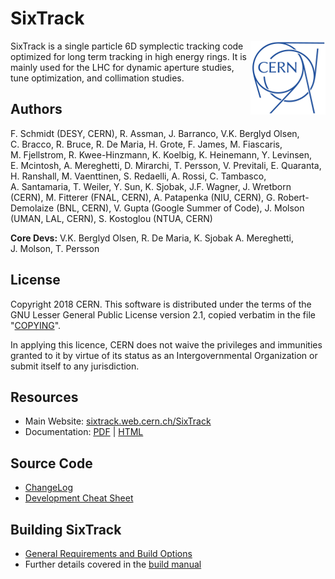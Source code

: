 # SixTrack

<img src="CERN-logo.png" align="right">

SixTrack is a single particle 6D symplectic tracking code optimized for long term tracking in high energy rings.
It is mainly used for the LHC for dynamic aperture studies, tune optimization, and collimation studies.

## Authors

F.&nbsp;Schmidt (DESY, CERN),
R.&nbsp;Assman,
J.&nbsp;Barranco,
V.K.&nbsp;Berglyd&nbsp;Olsen,
C.&nbsp;Bracco,
R.&nbsp;Bruce,
R.&nbsp;De&nbsp;Maria,
H.&nbsp;Grote,
F.&nbsp;James,
M.&nbsp;Fiascaris,
M.&nbsp;Fjellstrom,
R.&nbsp;Kwee-Hinzmann,
K.&nbsp;Koelbig,
K.&nbsp;Heinemann,
Y.&nbsp;Levinsen,
E.&nbsp;Mcintosh,
A.&nbsp;Mereghetti,
D.&nbsp;Mirarchi,
T.&nbsp;Persson,
V.&nbsp;Previtali,
E.&nbsp;Quaranta,
H.&nbsp;Ranshall,
M.&nbsp;Vaenttinen,
S.&nbsp;Redaelli,
A.&nbsp;Rossi,
C.&nbsp;Tambasco,
A.&nbsp;Santamaria,
T.&nbsp;Weiler,
Y.&nbsp;Sun,
K.&nbsp;Sjobak,
J.F.&nbsp;Wagner,
J.&nbsp;Wretborn  (CERN),
M.&nbsp;Fitterer (FNAL, CERN),
A.&nbsp;Patapenka (NIU, CERN),
G.&nbsp;Robert-Demolaize (BNL, CERN),
V.&nbsp;Gupta (Google Summer of Code),
J.&nbsp;Molson (UMAN, LAL, CERN),
S.&nbsp;Kostoglou (NTUA, CERN)

**Core Devs:**
V.K.&nbsp;Berglyd&nbsp;Olsen,
R.&nbsp;De&nbsp;Maria,
K.&nbsp;Sjobak
A.&nbsp;Mereghetti,
J.&nbsp;Molson,
T.&nbsp;Persson

## License

Copyright 2018 CERN. This software is distributed under the terms of the GNU Lesser General Public License version 2.1, copied verbatim in the file "[COPYING](source/COPYING)".

In applying this licence, CERN does not waive the privileges and immunities granted to it by virtue of its status as an Intergovernmental Organization or submit itself to any jurisdiction.

## Resources

  * Main Website: [sixtrack.web.cern.ch/SixTrack](http://sixtrack.web.cern.ch/SixTrack/)
  * Documentation: [PDF](http://sixtrack.web.cern.ch/SixTrack/docs/user_manual.pdf) | [HTML](http://sixtrack.web.cern.ch/SixTrack/docs/user_full/manual.php)

## Source Code

  * [ChangeLog](CHANGELOG.md)
  * [Development Cheat Sheet](doc/dev_cheatsheet.md)

## Building SixTrack

  * [General Requirements and Build Options](doc/build_sixtrack.md)
  * Further details covered in the [build manual](http://sixtrack.web.cern.ch/SixTrack/docs/build_full/manual.php)
